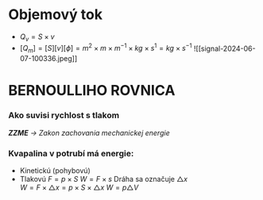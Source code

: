 # Objemový tok
- $Q_v = S \times v$
- $[Q_m] = [S][v][\phi]= m^2\times m \times m^{-1}\times kg \times s^1 = kg\times s^{-1}$ 
![[signal-2024-06-07-100336.jpeg]]

# BERNOULLIHO ROVNICA
### Ako suvisi rychlost s tlakom
***ZZME** -> Zakon zachovania mechanickej energie*
### Kvapalina v potrubí má energie:
- Kinetickú (pohybovú)
- Tlakovú
$F = p \times S$
$W = F \times s$
Dráha sa označuje $\triangle x$  
$W = F\times \triangle x = p \times S \times \triangle x$
$W = p \triangle V$
